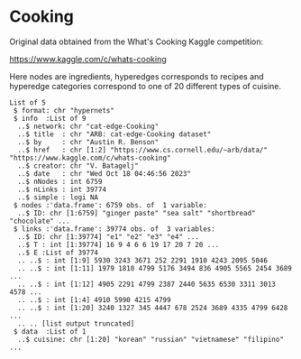 # Cooking

Original data obtained from the What's Cooking Kaggle competition:

https://www.kaggle.com/c/whats-cooking

Here nodes are ingredients, hyperedges corresponds to recipes and hyperedge
categories correspond to one of 20 different types of cuisine.

```
List of 5
 $ format: chr "hypernets"
 $ info  :List of 9
  ..$ network: chr "cat-edge-Cooking"
  ..$ title  : chr "ARB: cat-edge-Cooking dataset"
  ..$ by     : chr "Austin R. Benson"
  ..$ href   : chr [1:2] "https://www.cs.cornell.edu/~arb/data/" "https://www.kaggle.com/c/whats-cooking"
  ..$ creator: chr "V. Batagelj"
  ..$ date   : chr "Wed Oct 18 04:46:56 2023"
  ..$ nNodes : int 6759
  ..$ nLinks : int 39774
  ..$ simple : logi NA
 $ nodes :'data.frame': 6759 obs. of  1 variable:
  ..$ ID: chr [1:6759] "ginger paste" "sea salt" "shortbread" "chocolate" ...
 $ links :'data.frame': 39774 obs. of  3 variables:
  ..$ ID: chr [1:39774] "e1" "e2" "e3" "e4" ...
  ..$ T : int [1:39774] 16 9 4 6 6 19 17 20 7 20 ...
  ..$ E :List of 39774
  .. ..$ : int [1:9] 5930 3243 3671 252 2291 1910 4243 2095 5046
  .. ..$ : int [1:11] 1979 1810 4799 5176 3494 836 4905 5565 2454 3689 ...
  .. ..$ : int [1:12] 4905 2291 4799 2387 2440 5635 6530 3311 3013 4578 ...
  .. ..$ : int [1:4] 4910 5990 4215 4799
  .. ..$ : int [1:20] 3240 1327 345 4447 678 2524 3689 4335 4799 6428 ...
  .. .. [list output truncated]
 $ data  :List of 1
  ..$ cuisine: chr [1:20] "korean" "russian" "vietnamese" "filipino" ...
```
